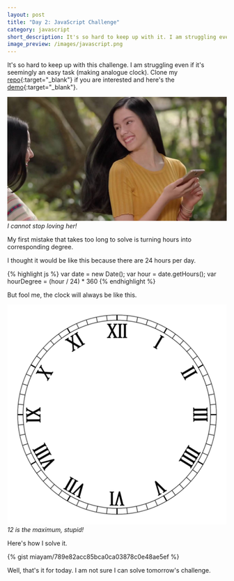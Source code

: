 ```yaml
---
layout: post
title: "Day 2: JavaScript Challenge"
category: javascript
short_description: It's so hard to keep up with it. I am struggling even if it's seemingly an easy task (making analogue clock).
image_preview: /images/javascript.png
---
```


It's so hard to keep up with this challenge. I am struggling even if it's seemingly an easy task (making analogue
clock). Clone my [repo](https://github.com/miayam/js30){:target="_blank"} if you are interested and here's
the [demo](/demo_day2){:target="_blank"}.

<div class="blog-post-image">
  <img src="/images/lala.jpg" alt="Lala Larissa Again">
  <em>I cannot stop loving her!</em>
</div>


My first mistake that takes too long to solve is turning hours into corresponding degree.

I thought it would be like this because there are 24 hours per day.

{% highlight js %}
  var date = new Date();
  var hour = date.getHours();
  var hourDegree = (hour / 24) * 360
{% endhighlight %}

But fool me, the clock will always be like this.

<div class="blog-post-image">
  <img src="/images/clock.png" alt="clock">
  <em>12 is the maximum, stupid!</em>
</div>

Here's how I solve it.

{% gist miayam/789e82acc85bca0ca03878c0e48ae5ef %}

Well, that's it for today. I am not sure I can solve tomorrow's challenge.
